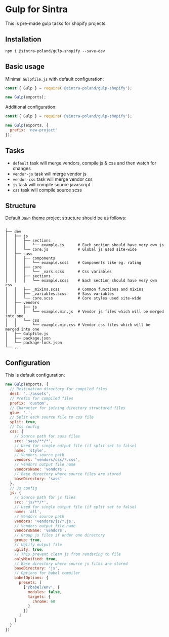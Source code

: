 # Gulp for Sintra

This is pre-made gulp tasks for shopify projects.

## Installation

`npm i @sintra-poland/gulp-shopify --save-dev`

## Basic usage

Minimal `Gulpfile.js` with default configuration:

```js
const { Gulp } = require('@sintra-poland/gulp-shopify');

new Gulp(exports);
```

Additional configuration:

```js
const { Gulp } = require('@sintra-poland/gulp-shopify');

new Gulp(exports, {
  prefix: 'new-project'  
});
```

## Tasks

* `default` task will merge vendors, compile js & css and then watch for changes
* `vendor-js` task will merge vendor js
* `vendor-css` task will merge vendor css
* `js` task will compile source javascript
* `css` task will compile source scss

## Structure

Default `Dawn` theme project structure should be as follows:

    .
    ├── dev                         
    │   ├── js                      
    │   │   ├── sections 
    │   │   │   └── example.js      # Each section should have very own js
    │   │   └── core.js             # Global js used site-wide
    │   ├── sass    
    │   │   ├── components 
    │   │   │   └── example.scss    # Components like eg. rating
    │   │   ├── core 
    │   │   │   └── _vars.scss      # Css variables
    │   │   ├── sections 
    │   │   │   └── example.scss    # Each section should have very own css
    │   │   ├── _mixins.scss        # Common functions and mixins
    │   │   ├── _variables.scss     # Sass variables
    │   │   └── core.scss           # Core styles used site-wide
    │   ├── vendors  
    │   │   ├── js      
    │   │   │   └── example.min.js  # Vendor js files which will be merged into one
    │   │   └── css      
    │   │       └── example.min.css # Vendor css files which will be merged into one
    │   ├── Gulpfile.js
    │   ├── package.json
    │   └── package-lock.json
    └── ...

## Configuration

This is default configuration:

```js
new Gulp(exports, {
  // Destination directory for compiled files 
  dest: '../assets',
  // Prefix for compiled files
  prefix: 'custom',
  // Character for joining directory structured files
  glue: '.',
  // Split each source file to css file
  split: true,
  // Css config
  css: {
    // Source path for sass files
    src: 'sass/**/*',
    // Used for single output file (if split set to false)
    name: 'style',
    // Vendors source path      
    vendors: 'vendors/css/*.css',
    // Vendors output file name
    vendorsName: 'vendors',
    // Base directory where source files are stored
    baseDirectory: 'sass'
  },
  // Js config
  js: {
    // Source path for js files
    src: 'js/**/*',
    // Used for single output file (if split set to false)
    name: 'all',
    // Vendors source path      
    vendors: 'vendors/js/*.js',
    // Vendors output file name
    vendorsName: 'vendors',
    // Group js files if under one directory
    group: true,
    // Uglify output file
    uglify: true,
    // This prevent clean js from rendering to file
    onlyMinified: true,
    // Base directory where source js files are stored
    baseDirectory: 'js',
    // Options for babel compiler
    babelOptions: {
      presets: [
        ['@babel/env', {
          modules: false,
          targets: {
            chrome: 60
          }
        }]
      ]
    }
  }
})
```